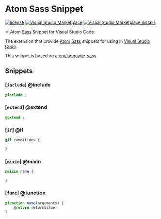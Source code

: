 # Atom Sass Snippet
[![license](https://img.shields.io/github/license/gluons/vscode-atom-sass-snippet.svg?style=flat-square)](./LICENSE)
[![Visual Studio Marketplace](https://vsmarketplacebadge.apphb.com/version/gluons.vscode-atom-sass-snippet.svg?style=flat-square)](https://marketplace.visualstudio.com/items?itemName=gluons.vscode-atom-sass-snippet)
[![Visual Studio Marketplace installs](https://vsmarketplacebadge.apphb.com/installs/gluons.vscode-atom-sass-snippet.svg?style=flat-square)](https://marketplace.visualstudio.com/items?itemName=gluons.vscode-atom-sass-snippet)

⚛ Atom [Sass](http://sass-lang.com/) Snippet for Visual Studio Code.

The extension that provide [Atom](https://atom.io/) [Sass](https://github.com/atom/language-sass) snippets for using in [Visual Studio Code](https://code.visualstudio.com/).

This snippet is based on [atom/language-sass](https://github.com/atom/language-sass/blob/master/snippets/language-sass.cson).

## Snippets

### [`include`] @include
```scss
@include ;
```

### [`extend`] @extend
```scss
@extend ;
```

### [`if`] @if
```scss
@if conditions {
	
}
```

### [`mixin`] @mixin
```scss
@mixin name {
	
}
```

### [`func`] @function
```scss
@function name(arguments) {
	@return returnValue;
}
```
